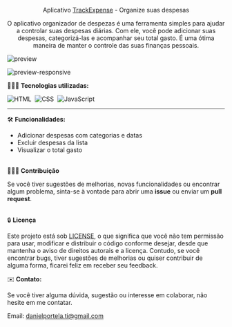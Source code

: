 <div align="center">

Aplicativo <a href="https://apptrackexpense.netlify.app/" target="_blank">TrackExpense</a> - Organize suas despesas

<p>O aplicativo organizador de despezas é uma ferramenta simples para ajudar a controlar suas despesas diárias. Com ele, você pode adicionar suas despesas, categorizá-las e acompanhar seu total gasto. É uma ótima maneira de manter o controle das suas finanças pessoais.</p></div>

![preview](https://github.com/daniel-portela/app-trackexpense/assets/110783805/a641667d-bdcb-45c5-aa7b-361799cf9db8)

![preview-responsive](https://github.com/daniel-portela/app-trackexpense/assets/110783805/14d00f45-772d-453e-bf6f-d3c2ca755266)


👨🏼‍💻 <b>Tecnologias utilizadas:</b>

![HTML](https://img.shields.io/badge/-HTML-0D1117?style=for-the-badge&logo=html5&labelColor=0D1117)&nbsp;
![CSS](https://img.shields.io/badge/-CSS-0D1117?style=for-the-badge&logo=CSS3&logoColor=blue&labelColor=0D1117)&nbsp;
![JavaScript](https://img.shields.io/badge/-javascript-0D1117?style=for-the-badge&logo=javascript&logoColor=yellow&labelColor=0D1117)&nbsp;<hr>

🛠️ <b>Funcionalidades:</b>

- Adicionar despesas com categorias e datas
- Excluir despesas da lista
- Visualizar o total gasto<br><br>

👨🏼‍💻 <b>Contribuição</b>

Se você tiver sugestões de melhorias, novas funcionalidades ou encontrar algum problema, sinta-se à vontade para abrir uma <b>issue</b> ou enviar um <b>pull request</b>.<br><br>

🔒 <b>Licença</b>

Este projeto está sob [LICENSE](LICENSE), o que significa que você não tem permissão para usar, modificar e distribuir o código conforme desejar, desde que mantenha o aviso de direitos autorais e a licença. Contudo, se você encontrar bugs, tiver sugestões de melhorias ou quiser contribuir de alguma forma, ficarei feliz em receber seu feedback.

✉️ <b>Contato:</b>

Se você tiver alguma dúvida, sugestão ou interesse em colaborar, não hesite em me contatar.

Email: <a href="mailto:danielportela.ti@gmail.com"> danielportela.ti@gmail.com</a>

